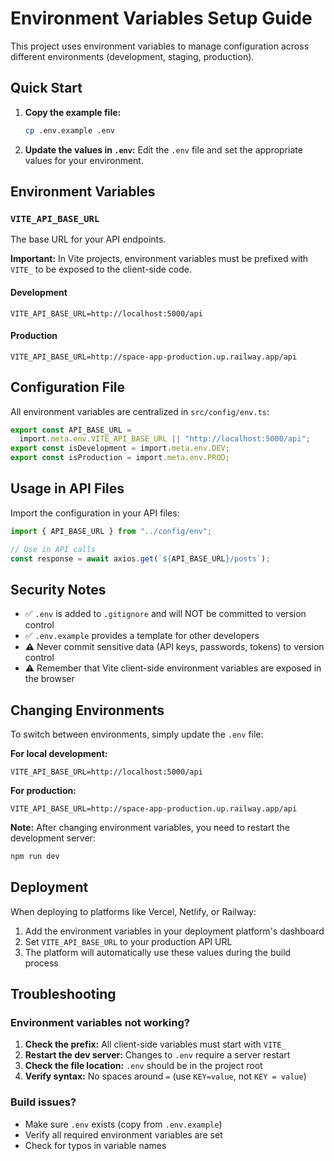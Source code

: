 # Environment Variables Setup Guide

This project uses environment variables to manage configuration across different environments (development, staging, production).

## Quick Start

1. **Copy the example file:**

   ```bash
   cp .env.example .env
   ```

2. **Update the values in `.env`:**
   Edit the `.env` file and set the appropriate values for your environment.

## Environment Variables

### `VITE_API_BASE_URL`

The base URL for your API endpoints.

**Important:** In Vite projects, environment variables must be prefixed with `VITE_` to be exposed to the client-side code.

#### Development

```env
VITE_API_BASE_URL=http://localhost:5000/api
```

#### Production

```env
VITE_API_BASE_URL=http://space-app-production.up.railway.app/api
```

## Configuration File

All environment variables are centralized in `src/config/env.ts`:

```typescript
export const API_BASE_URL =
  import.meta.env.VITE_API_BASE_URL || "http://localhost:5000/api";
export const isDevelopment = import.meta.env.DEV;
export const isProduction = import.meta.env.PROD;
```

## Usage in API Files

Import the configuration in your API files:

```typescript
import { API_BASE_URL } from "../config/env";

// Use in API calls
const response = await axios.get(`${API_BASE_URL}/posts`);
```

## Security Notes

- ✅ `.env` is added to `.gitignore` and will NOT be committed to version control
- ✅ `.env.example` provides a template for other developers
- ⚠️ Never commit sensitive data (API keys, passwords, tokens) to version control
- ⚠️ Remember that Vite client-side environment variables are exposed in the browser

## Changing Environments

To switch between environments, simply update the `.env` file:

**For local development:**

```env
VITE_API_BASE_URL=http://localhost:5000/api
```

**For production:**

```env
VITE_API_BASE_URL=http://space-app-production.up.railway.app/api
```

**Note:** After changing environment variables, you need to restart the development server:

```bash
npm run dev
```

## Deployment

When deploying to platforms like Vercel, Netlify, or Railway:

1. Add the environment variables in your deployment platform's dashboard
2. Set `VITE_API_BASE_URL` to your production API URL
3. The platform will automatically use these values during the build process

## Troubleshooting

### Environment variables not working?

1. **Check the prefix:** All client-side variables must start with `VITE_`
2. **Restart the dev server:** Changes to `.env` require a server restart
3. **Check the file location:** `.env` should be in the project root
4. **Verify syntax:** No spaces around `=` (use `KEY=value`, not `KEY = value`)

### Build issues?

- Make sure `.env` exists (copy from `.env.example`)
- Verify all required environment variables are set
- Check for typos in variable names
